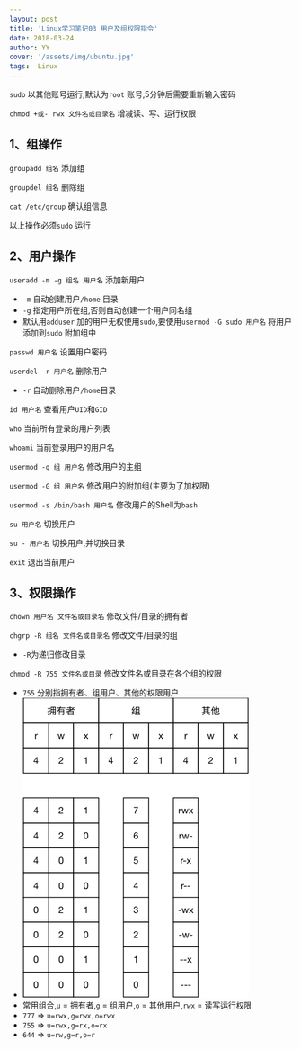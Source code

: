 ```yaml
---
layout: post
title: 'Linux学习笔记03 用户及组权限指令'
date: 2018-03-24
author: YY
cover: '/assets/img/ubuntu.jpg'
tags:  Linux
---
```

`sudo` 以其他账号运行,默认为`root` 账号,5分钟后需要重新输入密码

`chmod +或- rwx 文件名或目录名` 增减读、写、运行权限

## 1、组操作 ##

`groupadd 组名` 添加组

`groupdel 组名` 删除组

`cat /etc/group` 确认组信息

以上操作必须`sudo` 运行

## 2、用户操作 ##

`useradd -m -g 组名 用户名` 添加新用户

- `-m` 自动创建用户`/home` 目录
- `-g` 指定用户所在组,否则自动创建一个用户同名组
- 默认用`adduser` 加的用户无权使用`sudo`,要使用`usermod -G sudo 用户名` 将用户添加到`sudo` 附加组中

`passwd 用户名` 设置用户密码

`userdel -r 用户名` 删除用户

- `-r` 自动删除用户`/home`目录

`id 用户名` 查看用户`UID`和`GID`

`who` 当前所有登录的用户列表

`whoami` 当前登录用户的用户名

`usermod -g 组 用户名` 修改用户的主组

`usermod -G 组 用户名` 修改用户的附加组(主要为了加权限)

`usermod -s /bin/bash 用户名` 修改用户的Shell为`bash`

`su 用户名` 切换用户

`su - 用户名` 切换用户,并切换目录

`exit` 退出当前用户

## 3、权限操作 ##

`chown 用户名 文件名或目录名` 修改文件/目录的拥有者

`chgrp -R 组名 文件名或目录名` 修改文件/目录的组

- `-R`为递归修改目录

`chmod -R 755 文件名或目录` 修改文件名或目录在各个组的权限

- `755` 分别指拥有者、组用户、其他的权限用户
- ![](/assets/img/20180324文件权限示意图.png)
- 常用组合,`u` = 拥有者,`g` = 组用户,`o` = 其他用户,`rwx` = 读写运行权限
- `777` => `u=rwx,g=rwx,o=rwx`
- `755` => `u=rwx,g=rx,o=rx`
- `644` => `u=rw,g=r,o=r`